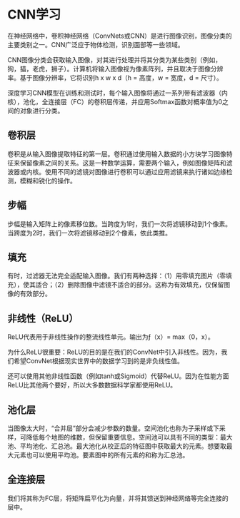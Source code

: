 # CNN学习

在神经网络中，卷积神经网络（ConvNets或CNN）是进行图像识别，图像分类的主要类别之一。CNN广泛应于物体检测，识别面部等一些领域。

CNN图像分类会获取输入图像，对其进行处理并将其分类为某些类别（例如，狗，猫，老虎，狮子）。计算机将输入图像视为像素阵列，并且取决于图像分辨率。基于图像分辨率，它将识别h x w x d（h = 高度，w = 宽度，d = 尺寸）。

深度学习CNN模型在训练和测试时，每个输入图像将通过一系列带有滤波器（内核），池化，全连接层（FC）的卷积层传递，并应用Softmax函数对概率值为0之间的对象进行分类。

## 卷积层

卷积是从输入图像提取特征的第一层。卷积通过使用输入数据的小方块学习图像特征来保留像素之间的关系。这是一种数学运算，需要两个输入，例如图像矩阵和滤波器或内核。使用不同的滤镜对图像进行卷积可以通过应用滤镜来执行诸如边缘检测，模糊和锐化的操作。

## 步幅

步幅是输入矩阵上的像素移位数。当跨度为1时，我们一次将滤镜移动到1个像素。当跨度为2时，我们一次将滤镜移动到2个像素，依此类推。

## 填充

有时，过滤器无法完全适配输入图像。我们有两种选择：（1）用零填充图片（零填充），使其适合；（2）删除图像中滤镜不适合的部分。这称为有效填充，仅保留图像的有效部分。

## 非线性（ReLU）

ReLU代表用于非线性操作的整流线性单元。输出为ƒ（x）= max（0，x）。

为什么ReLU很重要：ReLU的目的是在我们的ConvNet中引入非线性。因为，我们希望ConvNet根据现实世界中的数据学习到的是非负线性值。

还可以使用其他非线性函数（例如tanh或Sigmoid）代替ReLU。因为在性能方面ReLU比其他两个要好，所以大多数数据科学家都使用ReLU。

## 池化层

当图像太大时，“合并层”部分会减少参数的数量。空间池化也称为子采样或下采样，可降低每个地图的维数，但保留重要信息。空间池可以具有不同的类型：最大池、平均池化、汇总池。最大池化从校正后的特征图中获取最大的元素。想要取最大元素也可以使用平均池。要素图中的所有元素的和称为汇总池。

## 全连接层

我们将其称为FC层，将矩阵扁平化为向量，并将其馈送到神经网络等完全连接的层中。





